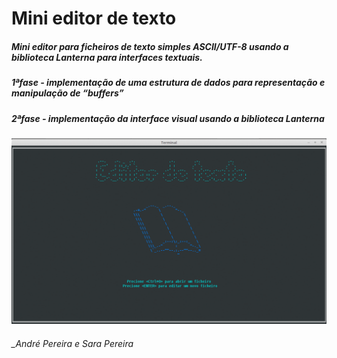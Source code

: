 # **Mini editor de texto**




##### Mini editor para ficheiros de texto simples ASCII/UTF-8 usando a biblioteca Lanterna para interfaces textuais.
##### **1ªfase** - implementação de uma estrutura de dados para representação e manipulação de “buffers”
##### **2ªfase** - implementação da interface visual usando a biblioteca Lanterna


![EditorDeTexto](Editor.gif)


###### _André Pereira e Sara Pereira
